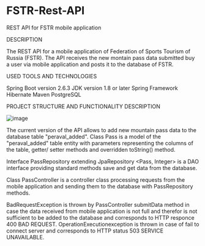 # FSTR-Rest-API
REST API for FSTR mobile application

DESCRIPTION

The REST API for a mobile application of Federation of Sports Tourism of Russia (FSTR).
The API receives the new montain pass data submitted buy a user via mobile application and posts it to the database of FSTR.

USED TOOLS AND TECHNOLOGIES

Spring Boot version 2.6.3
JDK version 1.8 or later
Spring Framework
Hibernate
Maven
PostgreSQL

PROJECT STRUCTURE AND FUNCTIONALITY DESCRIPTION

![image](https://user-images.githubusercontent.com/90723839/155845799-292701b8-72f0-472d-a4a6-a99b6c3f7d4e.png)

The current version of the API allows to add new mountain pass data to the database table "peraval_added".
Class Pass is a model of the "peraval_added" table entity with parameters representing the columns of the table, getter/ setter methods and overridden toString() method.

Interface PassRepository extending JpaRepository <Pass, Integer> is a DAO interface providing standard methods save and get data from the database.

Class PassController is a controller class processing requests from the mobile application and sending them to the database with PassRepository methods.

BadRequestException is thrown by PassController submitData method in case the data received from mobile application is not full and therefor is not sufficient to be added
to the database and corresponds to HTTP responce 400 BAD REQUEST.
OperationExecutionexception is thrown in case of fail to connect server and corresponds to HTTP status 503 SERVICE UNAVAILABLE.

